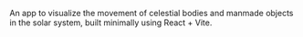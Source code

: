 An app to visualize the movement of celestial bodies and manmade objects in the solar system, built minimally using React + Vite.
